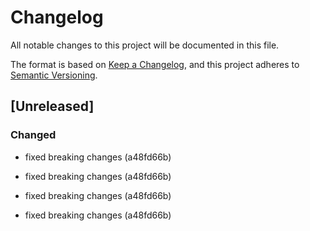 # Changelog

All notable changes to this project will be documented in this file.

The format is based on [Keep a Changelog](https://keepachangelog.com/en/1.0.0/),
and this project adheres to [Semantic Versioning](https://semver.org/spec/v2.0.0.html).

## [Unreleased]


### Changed

- fixed breaking changes (a48fd66b)

- fixed breaking changes (a48fd66b)
- fixed breaking changes (a48fd66b)
- fixed breaking changes (a48fd66b)